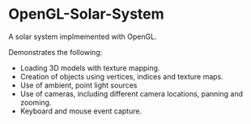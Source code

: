 # OpenGL-Solar-System

A solar system implmemented with OpenGL. 

Demonstrates the following:
- Loading 3D models with texture mapping.
- Creation of objects using vertices, indices and texture maps. 
- Use of ambient, point light sources
- Use of cameras, including different camera locations, panning and zooming. 
- Keyboard and mouse event capture.  
